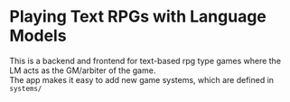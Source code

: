 # Playing Text RPGs with Language Models
This is a backend and frontend for text-based rpg type games where the LM acts as the GM/arbiter of the game.  
The app makes it easy to add new game systems, which are defined in `systems/`  
